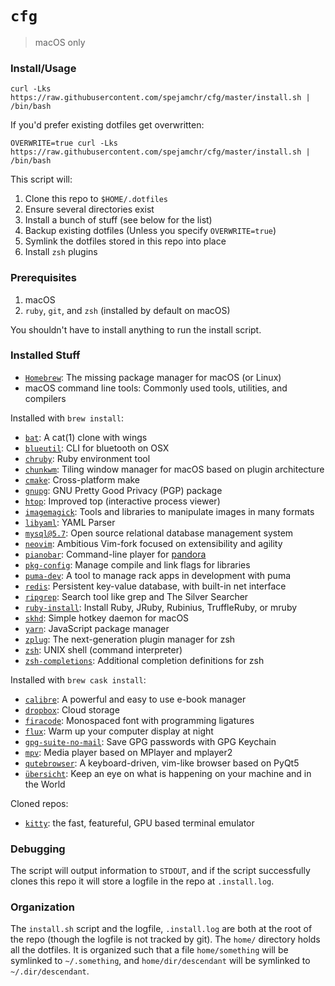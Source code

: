 # `cfg`

> macOS only

### Install/Usage

```shell
curl -Lks https://raw.githubusercontent.com/spejamchr/cfg/master/install.sh | /bin/bash
```

If you'd prefer existing dotfiles get overwritten:

```shell
OVERWRITE=true curl -Lks https://raw.githubusercontent.com/spejamchr/cfg/master/install.sh | /bin/bash
```

This script will:

1. Clone this repo to `$HOME/.dotfiles`
2. Ensure several directories exist
3. Install a bunch of stuff (see below for the list)
4. Backup existing dotfiles (Unless you specify `OVERWRITE=true`)
5. Symlink the dotfiles stored in this repo into place
6. Install `zsh` plugins

### Prerequisites

1. macOS
2. `ruby`, `git`, and `zsh` (installed by default on macOS)

You shouldn't have to install anything to run the install script.

### Installed Stuff

- [`Homebrew`](https://brew.sh/): The missing package manager for macOS (or Linux)
- macOS command line tools: Commonly used tools, utilities, and compilers

Installed with `brew install`:

- [`bat`](https://github.com/sharkdp/bat): A cat(1) clone with wings
- [`blueutil`](https://github.com/toy/blueutil): CLI for bluetooth on OSX
- [`chruby`](https://github.com/postmodern/chruby): Ruby environment tool
- [`chunkwm`](https://github.com/koekeishiya/chunkwm): Tiling window manager for macOS based on plugin architecture
- [`cmake`](https://cmake.org/): Cross-platform make
- [`gnupg`](https://gnupg.org/): GNU Pretty Good Privacy (PGP) package
- [`htop`](https://hisham.hm/htop/): Improved top (interactive process viewer)
- [`imagemagick`](https://imagemagick.org/index.php): Tools and libraries to manipulate images in many formats
- [`libyaml`](https://github.com/yaml/libyaml): YAML Parser
- [`mysql@5.7`](https://dev.mysql.com/doc/refman/5.7/en/): Open source relational database management system
- [`neovim`](https://neovim.io/): Ambitious Vim-fork focused on extensibility and agility
- [`pianobar`](https://github.com/PromyLOPh/pianobar/): Command-line player for [pandora](https://pandora.com)
- [`pkg-config`](https://freedesktop.org/wiki/Software/pkg-config/): Manage compile and link flags for libraries
- [`puma-dev`](https://github.com/puma/puma-dev): A tool to manage rack apps in development with puma
- [`redis`](https://redis.io/): Persistent key-value database, with built-in net interface
- [`ripgrep`](https://github.com/BurntSushi/ripgrep): Search tool like grep and The Silver Searcher
- [`ruby-install`](https://github.com/postmodern/ruby-install): Install Ruby, JRuby, Rubinius, TruffleRuby, or mruby
- [`skhd`](https://github.com/koekeishiya/skhd): Simple hotkey daemon for macOS
- [`yarn`](https://yarnpkg.com/lang/en/): JavaScript package manager
- [`zplug`](https://github.com/zplug/zplug): The next-generation plugin manager for zsh
- [`zsh`](https://www.zsh.org/): UNIX shell (command interpreter)
- [`zsh-completions`](https://github.com/zsh-users/zsh-completions): Additional completion definitions for zsh

Installed with `brew cask install`:

- [`calibre`](https://calibre-ebook.com/): A powerful and easy to use e-book manager
- [`dropbox`](https://www.dropbox.com/): Cloud storage
- [`firacode`](https://github.com/ryanoasis/nerd-fonts/tree/master/patched-fonts/FiraCode): Monospaced font with programming ligatures
- [`flux`](https://justgetflux.com/): Warm up your computer display at night
- [`gpg-suite-no-mail`](https://gpgtools.org/): Save GPG passwords with GPG Keychain
- [`mpv`](https://mpv.io/): Media player based on MPlayer and mplayer2
- [`qutebrowser`](https://www.qutebrowser.org/): A keyboard-driven, vim-like browser based on PyQt5
- [`übersicht`](http://tracesof.net/uebersicht/): Keep an eye on what is happening on your machine and in the World

Cloned repos:

- [`kitty`](https://sw.kovidgoyal.net/kitty/): the fast, featureful, GPU based terminal emulator

### Debugging

The script will output information to `STDOUT`, and if the script successfully
clones this repo it will store a logfile in the repo at `.install.log`.

### Organization

The `install.sh` script and the logfile, `.install.log` are both at the root of
the repo (though the logfile is not tracked by git). The `home/` directory holds
all the dotfiles. It is organized such that a file `home/something` will be
symlinked to `~/.something`, and `home/dir/descendant` will be symlinked to
`~/.dir/descendant`.
